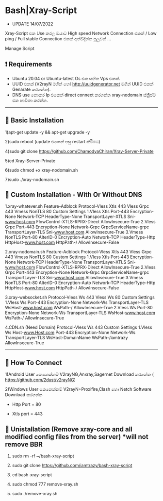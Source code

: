 # Bash|Xray-Script

* UPDATE 14/07/2022

Xray-Script එක Use කරල ඔයාට High speed Network Connection එකක් / Low ping / Full stable Connection එකක් අත්විදින්න පුලුවන් ...

Manage Script

## :heavy_exclamation_mark: Requirements

* Ubuntu 20.04 or Ubuntu-latest Os එක සහිත Vps එකක්.
* UUID එකක් (V2rayN මගින් හෝ http://uuidgenerator.net මගින් UUID එකක් Genarate කරගන්න).
* DNS use නොකර Ip එකෙන් direct connect කරගන්න xray-nodomain ස්ක්‍රිප්ට් එක භාවිතා කරන්න.

------------------------------------------
## :book: Basic Installation

1)apt-get update -y && apt-get upgrade -y

2)sudo reboot (update එකෙන් පසු restart කිරීමට)

4)sudo git clone https://github.com/ChamodyaChiran/Xray-Server-Private

5)cd Xray-Server-Private

6)sudo chmod +x xray-nodomain.sh

7)sudo ./xray-nodomain.sh

## :book: Custom Installation - With Or Without DNS

1.xray-whatever.sh
Feature-Adblock
Protocol-Vless Xtls 443
         Vless Grpc 443
         Vmess NonTLS 80
Custom Settings
  1.Vless Xtls
      Port-443
      Encryption-None
      Network-TCP 
      HeaderType-None 
      TransportLayer-XTLS 
      Sni-www.host.com 
      FlowControl-XTLS-RPRX-Direct 
      AllowInsecure-True
  2.Vless Grpc
      Port-443
      Encryption-None
      Network-Grpc
      GrpcServiceName-grpc
      TransportLayer-TLS 
      Sni-www.host.com 
      AllowInsecure-True
  3.Vmess NonTLS
      Port-80
      AlterID-0
      Encryption-Auto
      Network-TCP 
      HeaderType-Http
      HttpHost-www.host.com
      HttpPath-/
      AllowInsecure-False

2.xray-nodomain.sh
Feature-Adblock
Protocol-Vless Xtls 443
         Vless Grpc 443
         Vmess NonTLS 80
Custom Settings
  1.Vless Xtls
      Port-443
      Encryption-None
      Network-TCP 
      HeaderType-None 
      TransportLayer-XTLS 
      Sni-www.host.com 
      FlowControl-XTLS-RPRX-Direct 
      AllowInsecure-True
  2.Vless Grpc
      Port-443
      Encryption-None
      Network-Grpc
      GrpcServiceName-grpc
      TransportLayer-TLS 
      Sni-www.host.com 
      AllowInsecure-True
  3.Vmess NonTLS
      Port-80
      AlterID-0
      Encryption-Auto
      Network-TCP 
      HeaderType-Http
      HttpHost-www.host.com
      HttpPath-/
      AllowInsecure-False
      
3.xray-websocket.sh
Protocol-Vless Ws 443
         Vless Ws 80
Custom Settings
  1.Vless Ws
      Port-443
      Encryption-None
      Network-Ws
      TransportLayer-TLS 
      WsHost-www.host.com 
      WsPath-/
      AllowInsecure-True
  2.Vless Ws
      Port-80
      Encryption-None
      Network-Ws
      TransportLayer-TLS 
      WsHost-www.host.com 
      WsPath-/
      AllowInsecure-True
      
4.CDN.sh  (Need Domain)
Protocol-Vless Ws 443
Custom Settings
  1.Vless Ws
      Host-www.Host.com
      Port-443
      Encryption-None
      Network-Ws
      TransportLayer-TLS 
      WsHost-DomainName
      WsPath-/iamtrazy
      AllowInsecure-True
  
------------------------------------------

## :book: How To Connect

1)Android User කෙනෙක්නම් V2rayNG,Anxray,Sagernet Download කරගන්න (
https://github.com/2dust/v2rayNG)

2)Windows User කෙනෙක්නම් V2rayN+Proxifire,Clash හො Netch Software Download කරගන්න

* Http Port =  80

* Xtls port = 443

## :book: Unistallation (Remove xray-core and all modified config files from the server) *will not remove BBR

1) sudo rm  -rf  ~/bash-xray-script

2) sudo git clone https://github.com/iamtrazy/bash-xray-script

3) cd bash-xray-script

4) sudo chmod 777 remove-xray.sh

5) sudo ./remove-xray.sh
